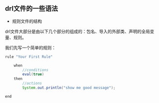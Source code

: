 ## drl文件的一些语法

- 规则文件的结构

drl文件大部分是由以下几个部分的组成的：包名、导入的外部类、声明的全局变量、规则。

我们先写一个简单的规则：

````java
rule "Your First Rule"

    when
        //conditions
        eval(true)
    then
        //actions
        System.out.println("show me good message");

end
````
